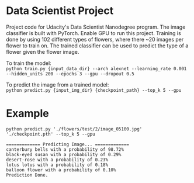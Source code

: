 # Data Scientist Project

Project code for Udacity's Data Scientist Nanodegree program. The image classifier is built with PyTorch. Enable GPU to run this project. Training is done by using 102 different types of flowers, where there ~20 images per flower to train on. The trained classifier can be used to predict the type of a flower given the flower image. 

To train the model: <br />
```python train.py {input_data_dir} --arch alexnet --learning_rate 0.001 --hidden_units 200 --epochs 3 --gpu --dropout 0.5```

To predict the image from a trained model: <br />
```python predict.py {input_img_dir} {checkpoint_path} --top_k 5 --gpu```

# Example
```python predict.py './flowers/test/2/image_05100.jpg' './checkpoint.pth' --top_k 5 --gpu ```

```============= Checkpoint Loaded =============
============= Predicting Image... =============
canterbury bells with a probability of 98.72%
black-eyed susan with a probability of 0.29%
desert-rose with a probability of 0.23%
lotus lotus with a probability of 0.18%
balloon flower with a probability of 0.10%
Prediction Done.
```
